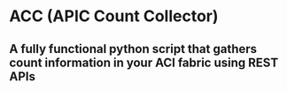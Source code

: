 # ACC (APIC Count Collector) 

## A fully functional python script that gathers count information in your ACI fabric using REST APIs 

##
